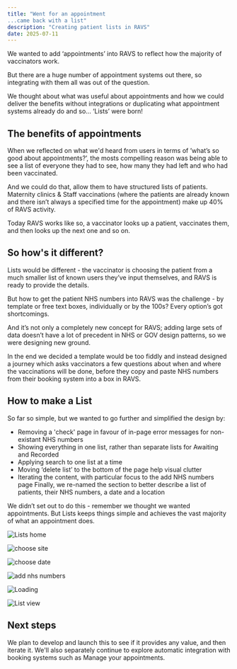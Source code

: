```yaml
---
title: "Went for an appointment
...came back with a list"
description: "Creating patient lists in RAVS"
date: 2025-07-11
---
```


We wanted to add ‘appointments’ into RAVS to reflect how the majority of vaccinators work.

But there are a huge number of appointment systems out there, so integrating with them all was out of the question.

We thought about what was useful about appointments and how we could deliver the benefits without integrations or duplicating what appointment systems already do and so... ‘Lists’ were born!

## The benefits of appointments

When we reflected on what we'd heard from users in terms of ’what’s so good about appointments?’, the mosts compelling reason was being able to see a list of everyone they had to see, how many they had left and who had been vaccinated.

And we could do that, allow them to have structured lists of patients. Maternity clinics & Staff vaccinations (where the patients are already known and there isn’t always a specified time for the appointment) make up 40% of RAVS activity.

Today RAVS works like so, a vaccinator looks up a patient, vaccinates them, and then looks up the next one and so on.


## So how's it different?

Lists would be different - the vaccinator is choosing the patient from a much smaller list of known users they’ve input themselves, and RAVS is ready to provide the details.

But how to get the patient NHS numbers into RAVS was the challenge - by template or free text boxes, individually or by the 100s? Every option’s got shortcomings.

And it’s not only a completely new concept for RAVS; adding large sets of data doesn’t have a lot of precedent in NHS or GOV design patterns, so we were designing new ground.

In the end we decided a template would be too fiddly and instead designed a journey which asks vaccinators a few questions about when and where the vaccinations will be done, before they copy and paste NHS numbers from their booking system into a box in RAVS.

## How to make a List

So far so simple, but we wanted to go further and simplified the design by:
- Removing a 'check' page in favour of in-page error messages for non-existant NHS numbers
- Showing everything in one list, rather than separate lists for Awaiting and Recorded
- Applying search to one list at a time
- Moving ‘delete list’ to the bottom of the page help visual clutter
- Iterating the content, with particular focus to the add NHS numbers page
Finally, we re-named the section to better describe a list of patients, their NHS numbers, a date and a location

We didn’t set out to do this - remember we thought we wanted appointments. But Lists keeps things simple and achieves the vast majority of what an appointment does.


![Lists home](lists-home1.png)

![choose site](lists-choose-site-or-team.png)

![choose date](lists-choose-date.png)

![add nhs numbers](lists-add-nhs-numbers.png)

![Loading](lists-loading.png)

![List view](lists-list-view.png)



## Next steps

We plan to develop and launch this to see if it provides any value, and then iterate it.  We'll also separately continue to explore automatic integration with booking systems such as Manage your appointments.
